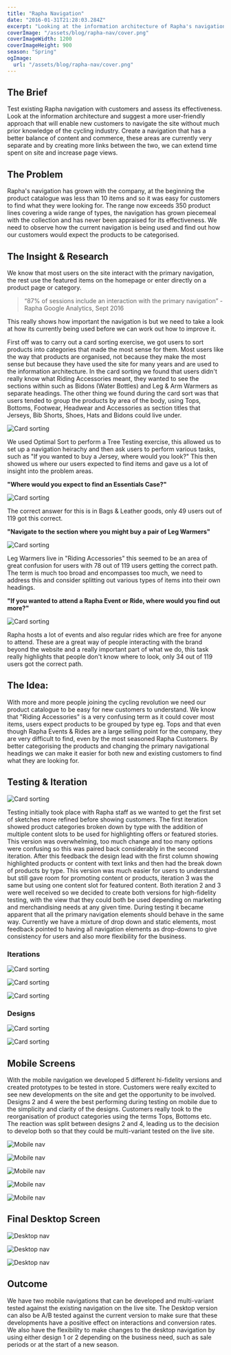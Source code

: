 ```yaml
---
title: "Rapha Navigation"
date: "2016-01-31T21:28:03.284Z"
excerpt: "Looking at the information architecture of Rapha's navigation and designing a new structure which could include content and commerce."
coverImage: "/assets/blog/rapha-nav/cover.png"
coverImageWidth: 1200
coverImageHeight: 900
season: "Spring"
ogImage:
  url: "/assets/blog/rapha-nav/cover.png"
---
```


## The Brief

Test existing Rapha navigation with customers and assess its effectiveness. Look at the information architecture and suggest a more user-friendly approach that will enable new customers to navigate the site without much prior knowledge of the cycling industry. Create a navigation that has a better balance of content and commerce, these areas are currently very separate and by creating more links between the two, we can extend time spent on site and increase page views.

## The Problem

Rapha's navigation has grown with the company, at the beginning the product catalogue was less than 10 items and so it was easy for customers to find what they were looking for. The range now exceeds 350 product lines covering a wide range of types, the navigation has grown piecemeal with the collection and has never been appraised for its effectiveness. We need to observe how the current navigation is being used and find out how our customers would expect the products to be categorised.

## The Insight & Research

We know that most users on the site interact with the primary navigation, the rest use the featured items on the homepage or enter directly on a product page or category.

> “87% of sessions include an interaction with the primary navigation” - Rapha Google Analytics, Sept 2016

This really shows how important the navigation is but we need to take a look at how its currently being used before we can work out how to improve it.

First off was to carry out a card sorting exercise, we got users to sort products into categories that made the most sense for them. Most users like the way that products are organised, not because they make the most sense but because they have used the site for many years and are used to the information architecture. In the card sorting we found that users didn't really know what Riding Accessories meant, they wanted to see the sections within such as Bidons (Water Bottles) and Leg & Arm Warmers as separate headings. The other thing we found during the card sort was that users tended to group the products by area of the body, using Tops, Bottoms, Footwear, Headwear and Accessories as section titles that Jerseys, Bib Shorts, Shoes, Hats and Bidons could live under.

![Card sorting](/assets/blog/rapha-nav/Card-Sorting.jpg|1600|900|single)

We used Optimal Sort to perform a Tree Testing exercise, this allowed us to set up a navigation heirachy and then ask users to perform various tasks, such as "If you wanted to buy a Jersey, where would you look?" This then showed us where our users expected to find items and gave us a lot of insight into the problem areas.

**"Where would you expect to find an Essentials Case?"**

![Card sorting](/assets/blog/rapha-nav/Pie-Navigation-Essentials-Case.png|1252|657|single)

The correct answer for this is in Bags & Leather goods, only 49 users out of 119 got this correct.

**"Navigate to the section where you might buy a pair of Leg Warmers"**

![Card sorting](/assets/blog/rapha-nav/Pie-Navigation-Leg-Warmers.png|1168|709|single)

Leg Warmers live in "Riding Accessories" this seemed to be an area of great confusion for users with 78 out of 119 users getting the correct path. The term is much too broad and encompasses too much, we need to address this and consider splitting out various types of items into their own headings.

**"If you wanted to attend a Rapha Event or Ride, where would you find out more?"**

![Card sorting](/assets/blog/rapha-nav/Pie-Navigation-Events.png|1188|721|single)

Rapha hosts a lot of events and also regular rides which are free for anyone to attend. These are a great way of people interacting with the brand beyond the website and a really important part of what we do, this task really highlights that people don't know where to look, only 34 out of 119 users got the correct path.

## The Idea:

With more and more people joining the cycling revolution we need our product catalogue to be easy for new customers to understand. We know that "Riding Accessories" is a very confusing term as it could cover most items, users expect products to be grouped by type eg. Tops and that even though Rapha Events & Rides are a large selling point for the company, they are very difficult to find, even by the most seasoned Rapha Customers. By better categorising the products and changing the primary navigational headings we can make it easier for both new and existing customers to find what they are looking for.

## Testing & Iteration

![Card sorting](/assets/blog/rapha-nav/Nav-Testing-Web.jpg|1590|894|single)

Testing initially took place with Rapha staff as we wanted to get the first set of sketches more refined before showing customers. The first iteration showed product categories broken down by type with the addition of multiple content slots to be used for highlighting offers or featured stories. This version was overwhelming, too much change and too many options were confusing so this was paired back considerably in the second iteration. After this feedback the design lead with the first column showing highlighted products or content with text links and then had the break down of products by type. This version was much easier for users to understand but still gave room for promoting content or products, iteration 3 was the same but using one content slot for featured content. Both iteration 2 and 3 were well received so we decided to create both versions for high-fidelity testing, with the view that they could both be used depending on marketing and merchandising needs at any given time. During testing it became apparent that all the primary navigation elements should behave in the same way. Currently we have a mixture of drop down and static elements, most feedback pointed to having all navigation elements as drop-downs to give consistency for users and also more flexibility for the business.

### Iterations

![Card sorting](/assets/blog/rapha-nav/Rapha-Nav-Desktop-03a.png|1608|2081|triple)

![Card sorting](/assets/blog/rapha-nav/Rapha-Nav-Desktop-01a.png|1608|2081|triple)

![Card sorting](/assets/blog/rapha-nav/Rapha-Nav-Desktop-02a.png|1608|2081|triple)

### Designs

![Card sorting](/assets/blog/rapha-nav/Rapha-Nav-Mobile-07a.png|1325|2526|double)

![Card sorting](/assets/blog/rapha-nav/Rapha-Nav-Mobile-05a.png|1325|2526|double)

## Mobile Screens

With the mobile navigation we developed 5 different hi-fidelity versions and created prototypes to be tested in store. Customers were really excited to see new developments on the site and get the opportunity to be involved. Designs 2 and 4 were the best performing during testing on mobile due to the simplicity and clarity of the designs. Customers really took to the reorganisation of product categories using the terms Tops, Bottoms etc. The reaction was split between designs 2 and 4, leading us to the decision to develop both so that they could be multi-variant tested on the live site.

![Mobile nav](/assets/blog/rapha-nav/nav-1.gif|375|667|hep)

![Mobile nav](/assets/blog/rapha-nav/nav-2.gif|375|667|hep)

![Mobile nav](/assets/blog/rapha-nav/nav-3.gif|375|667|hep)

![Mobile nav](/assets/blog/rapha-nav/nav-4.gif|375|667|hep)

![Mobile nav](/assets/blog/rapha-nav/nav-5.gif|375|667|hep)

## Final Desktop Screen

![Desktop nav](/assets/blog/rapha-nav/nav-desktop-1.png|1024|1400|triple)

![Desktop nav](/assets/blog/rapha-nav/nav-desktop-2.png|1024|1400|triple)

![Desktop nav](/assets/blog/rapha-nav/nav-desktop-3.png|1024|1400|triple)

## Outcome

We have two mobile navigations that can be developed and multi-variant tested against the existing navigation on the live site. The Desktop version can also be A/B tested against the current version to make sure that these developments have a positive effect on interactions and conversion rates. We also have the flexibility to make changes to the desktop navigation by using either design 1 or 2 depending on the business need, such as sale periods or at the start of a new season.
